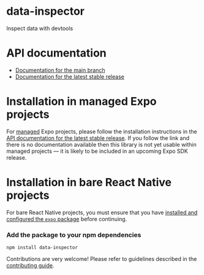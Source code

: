 # data-inspector

Inspect data with devtools

# API documentation

- [Documentation for the main branch](https://github.com/expo/expo/blob/main/docs/pages/versions/unversioned/sdk/data-inspector.md)
- [Documentation for the latest stable release](https://docs.expo.dev/versions/latest/sdk/data-inspector/)

# Installation in managed Expo projects

For [managed](https://docs.expo.dev/archive/managed-vs-bare/) Expo projects, please follow the installation instructions in the [API documentation for the latest stable release](#api-documentation). If you follow the link and there is no documentation available then this library is not yet usable within managed projects &mdash; it is likely to be included in an upcoming Expo SDK release.

# Installation in bare React Native projects

For bare React Native projects, you must ensure that you have [installed and configured the `expo` package](https://docs.expo.dev/bare/installing-expo-modules/) before continuing.

### Add the package to your npm dependencies

```
npm install data-inspector
```


Contributions are very welcome! Please refer to guidelines described in the [contributing guide]( https://github.com/expo/expo#contributing).
